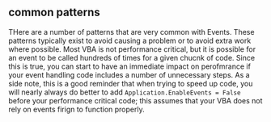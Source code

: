 ## common patterns

THere are a number of patterns that are very common with Events. These patterns typically exist to avoid causing a problem or to avoid extra work where possible. Most VBA is not performance critical, but it is possible for an event to be called hundreds of times for a given chucnk of code. Since this is true, you can start to have an immediate impact on perofmrance if your event handling code includes a number of unnecessary steps. As a side note, this is a good reminder that when trying to speed up code, you will nearly always do better to add `Application.EnableEvents = False` before your performance critical code; this assumes that your VBA does not rely on events firign to function properly.
